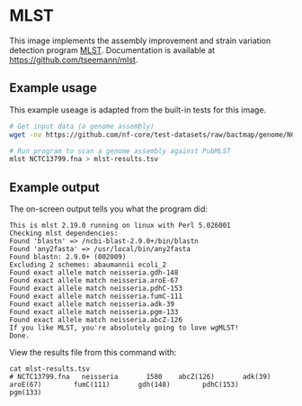 # MLST

This image implements the assembly improvement and strain variation detection program [MLST](https://github.com/tseemann/mlst).
Documentation is available at https://github.com/tseemann/mlst. 

## Example usage
This example useage is adapted from the built-in tests for this image.

```bash
# Get input data (a genome assembly)
wget -nv https://github.com/nf-core/test-datasets/raw/bactmap/genome/NCTC13799.fna

# Run program to scan a genome assembly against PubMLST
mlst NCTC13799.fna > mlst-results.tsv
```

## Example output

The on-screen output tells you what the program did:
```
This is mlst 2.19.0 running on linux with Perl 5.026001
Checking mlst dependencies:
Found 'blastn' => /ncbi-blast-2.9.0+/bin/blastn
Found 'any2fasta' => /usr/local/bin/any2fasta
Found blastn: 2.9.0+ (002009)
Excluding 2 schemes: abaumannii ecoli_2
Found exact allele match neisseria.gdh-148
Found exact allele match neisseria.aroE-67
Found exact allele match neisseria.pdhC-153
Found exact allele match neisseria.fumC-111
Found exact allele match neisseria.adk-39
Found exact allele match neisseria.pgm-133
Found exact allele match neisseria.abcZ-126
If you like MLST, you're absolutely going to love wgMLST!
Done.
```
View the results file from this command with:
```
cat mlst-results.tsv 
# NCTC13799.fna   neisseria       1580    abcZ(126)       adk(39) aroE(67)        fumC(111)       gdh(148)        pdhC(153)       pgm(133)
```